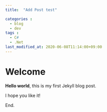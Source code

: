 ```yaml
---
title:  "Add Post test"

categories : 
  - blog
  - dev
tags : 
  - C#
  - .Net
last_modified_at: 2020-06-08T11:14:00+09:00
---
```


# Welcome

**Hello world**, this is my first Jekyll blog post.

I hope you like it!

End.